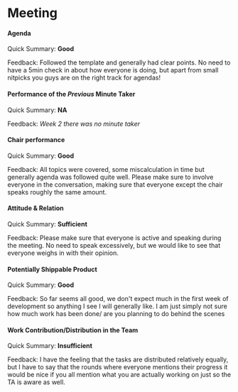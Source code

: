 # Meeting

#### Agenda 

Quick Summary: **Good**

Feedback: Followed the template and generally had clear points. No need to have a 5min check in about how everyone is doing, but apart from small nitpicks you guys are on the right track for agendas!


#### Performance of the *Previous* Minute Taker

Quick Summary: **NA**

Feedback: *Week 2 there was no minute taker*


#### Chair performance

Quick Summary: **Good**

Feedback: All topics were covered, some miscalculation in time but generally agenda was followed quite well. Please make sure to involve everyone in the conversation, making sure that everyone except the chair speaks roughly the same amount.


#### Attitude & Relation

Quick Summary: **Sufficient**

Feedback: Please make sure that everyone is active and speaking during the meeting. No need to speak excessively, but we would like to see that everyone weighs in with their opinion.


#### Potentially Shippable Product

Quick Summary: **Good**

Feedback: So far seems all good, we don't expect much in the first week of development so anything I see I will generally like. I am just simply not sure how much work has been done/ are you planning to do behind the scenes


#### Work Contribution/Distribution in the Team

Quick Summary: **Insufficient**

Feedback: I have the feeling that the tasks are distributed relatively equally, but I have to say that the rounds where everyone mentions their progress it would be nice if you all mention what you are actually working on just so the TA is aware as well.



